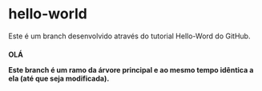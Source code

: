 # hello-world
Este é um branch desenvolvido através do tutorial Hello-Word do GitHub.

<h4>OLÁ</41>


<p>Este branch é um ramo da árvore principal e ao mesmo tempo idêntica a ela (até que seja modificada).</p>
